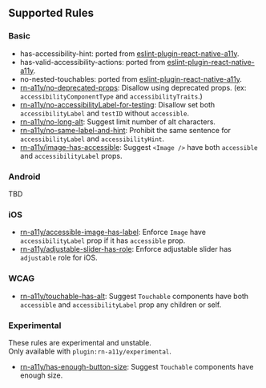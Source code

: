 ## Supported Rules

### Basic

- has-accessibility-hint: ported from [eslint-plugin-react-native-a11y](https://github.com/FormidableLabs/eslint-plugin-react-native-a11y).
- has-valid-accessibility-actions: ported from [eslint-plugin-react-native-a11y](https://github.com/FormidableLabs/eslint-plugin-react-native-a11y).
- no-nested-touchables: ported from [eslint-plugin-react-native-a11y](https://github.com/FormidableLabs/eslint-plugin-react-native-a11y).
- [rn-a11y/no-deprecated-props](./basic/no-deprecated-props.md): Disallow using deprecated props. (ex: `accessibilityComponentType` and `accessibilityTraits`.)
- [rn-a11y/no-accessibilityLabel-for-testing](./ios/no-accessibilityLabel-for-testing.md): Disallow set both `accessibilityLabel` and `testID` without `accessible`.
- [rn-a11y/no-long-alt](./basic/no-long-alt.md): Suggest limit number of alt characters.
- [rn-a11y/no-same-label-and-hint](./basic/no-same-label-and-hint.md): Prohibit the same sentence for `accessibilityLabel` and `accessibilityHint`.
- [rn-a11y/image-has-accessible](./basic/image-has-accessible.md): Suggest `<Image />` have both `accessible` and `accessibilityLabel` props.

### Android

TBD

### iOS

- [rn-a11y/accessible-image-has-label](./ios/accessible-image-has-label.md): Enforce `Image` have `accessibilityLabel` prop if it has `accessible` prop.
- [rn-a11y/adjustable-slider-has-role](./ios/adjustable-slider-has-role.md): Enforce adjustable slider has `adjustable` role for iOS.

### WCAG

- [rn-a11y/touchable-has-alt](./wcag/touchable-has-alt.md): Suggest `Touchable` components have both `accessible` and `accessibilityLabel` prop any children or self.

### Experimental

These rules are experimental and unstable.  
Only available with `plugin:rn-a11y/experimental`.

- [rn-a11y/has-enough-button-size](./android/has-enough-button-size.md): Suggest `Touchable` components have enough size.
